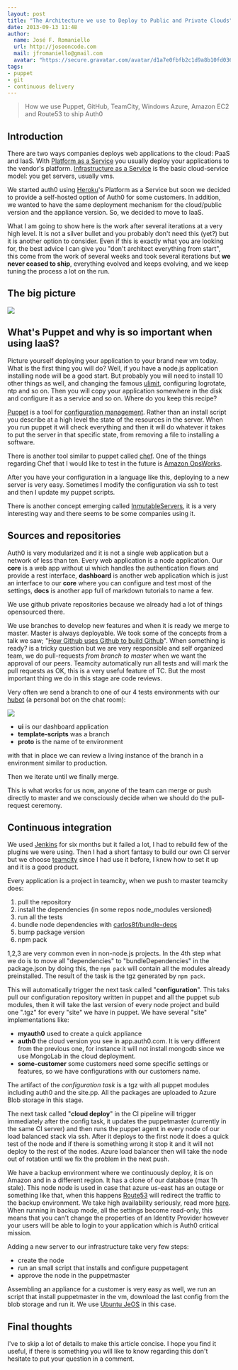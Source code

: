 ```yaml
---
layout: post
title: "The Architecture we use to Deploy to Public and Private Clouds"
date: 2013-09-13 11:48
author: 
  name: José F. Romaniello
  url: http://joseoncode.com
  mail: jfromaniello@gmail.com
  avatar: "https://secure.gravatar.com/avatar/d1a7e0fbfb2c1d9a8b10fd03648da78f.png"
tags: 
- puppet
- git
- continuous delivery
---
```


> How we use Puppet, GitHub, TeamCity, Windows Azure, Amazon EC2 and Route53 to ship Auth0

## Introduction

There are two ways companies deploys web applications to the cloud: PaaS and IaaS. With [Platform as a Service](http://en.wikipedia.org/wiki/Platform_as_a_service) you usually deploy your applications to the vendor's platform. [Infrastructure as a Service](http://en.wikipedia.org/wiki/Infrastructure_as_a_service#Infrastructure_as_a_service_.28IaaS.29) is the basic cloud-service model: you get servers, usually vms.

We started auth0 using [Heroku](http://heroku.com)'s Platform as a Service but soon we decided to provide a self-hosted option of Auth0 for some customers. In addition, we wanted to have the same deployment mechanism for the cloud/public version and the appliance version. So, we decided to move to IaaS.

What I am going to show here is the work after several iterations at a very high level. It is not a silver bullet and you probably don't need this (yet?) but it is another option to consider. Even if this is exactly what you are looking for, the best advice I can give you "don't architect everything from start", this come from the work of several weeks and took several iterations but __we never ceased to ship__, everything evolved and keeps evolving, and we keep tuning the process a lot on the run. 



## The big picture

![](http://joseoncodecom.ipage.com/wp-content/uploads/images/2013-08-25_1458.png)

## What's Puppet and why is so important when using IaaS?

Picture yourself deploying your application to your brand new vm today. What is the first thing you will do? Well, if you have a node.js application installing node will be a good start. But probably you will need to install 10 other things as well, and changing the famous [ulimit](https://www.google.com/search?q=nodejs+ulimit&oq=nodejs+ulimit&aqs=chrome..69i57j0l2.2293j0&sourceid=chrome&ie=UTF-8), configuring logrotate, ntp and so on. Then you will copy your application somewhere in the disk and configure it as a service and so on. Where do you keep this recipe?

[Puppet](http://docs.puppetlabs.com/) is a tool for [configuration management](http://en.wikipedia.org/wiki/Configuration_management). Rather than an install script you describe at a high level the state of the resources in the server. When you run puppet it will check everything and then it will do whatever it takes to put the server in that specific state, from removing a file to installing a software.

There is another tool similar to puppet called [chef](http://www.opscode.com/chef/). One of the things regarding Chef that I would like to test in the future is [Amazon OpsWorks](http://aws.amazon.com/en/opsworks). 

After you have your configuration in a language like this, deploying to a new server is very easy. Sometimes I modify the configuration via ssh to test and then I update my puppet scripts. 

There is another concept emerging called [InmutableServers](http://martinfowler.com/bliki/ImmutableServer.html), it is a very interesting way and there seems to be some companies using it.

## Sources and repositories

Auth0 is very modularized and it is not a single web application but a network of less than ten. Every web application is a node application. Our __core__ is a web app without ui which handles the authentication flows and provide a rest interface, __dashboard__ is another web application which is just an interface to our __core__ where you can configure and test most of the settings, __docs__ is another app full of markdown tutorials to name a few.

We use github private repositories because we already had a lot of things opensourced there.

We use branches to develop new features and when it is ready we merge to master. Master is always deployable. We took some of the concepts from a talk we saw; "[How Github uses Github to build Github](http://zachholman.com/talk/how-github-uses-github-to-build-github/)". When something is ready? is a tricky question but we are very responsible and self organized team, we do pull-requests _from branch to master_ when we want the approval of our peers. Teamcity automatically run all tests and will mark the pull requests as OK, this is a very useful feature of TC. But the most important thing we do in this stage are code reviews.

Very often we send a branch to one of our 4 tests environments with our [hubot](https://github.com/github/hubot) (a personal bot on the chat room):

![](http://joseoncodecom.ipage.com/wp-content/uploads/images/2013-08-25_1622.png)

-  __ui__ is our dashboard application
-  __template-scripts__ was a branch
-  __proto__ is the name of te environment

with that in place we can review a living instance of the branch in a environment similar to production.

Then we iterate until we finally merge.

This is what works for us now, anyone of the team can merge or push directly to master and we consciously decide when we should do the pull-request ceremony.

## Continuous integration

We used [Jenkins](http://jenkins-ci.org/) for six months but it failed a lot, I had to rebuild few of the plugins we were using. Then I had a short fantasy to build our own CI server but we choose [teamcity](http://www.jetbrains.com/teamcity/) since I had use it before, I knew how to set it up and it is a good product.

Every application is a project in teamcity, when we push to master teamcity does:

1.  pull the repository
2.  install the dependencies (in some repos node\_modules versioned)
3.  run all the tests
4.  bundle node dependencies with [carlos8f/bundle-deps](http://github.com/carlos8f/bundle-deps)
5.  bump package version
6.  npm pack

1,2,3 are very common even in non-node.js projects. In the 4th step what we do is to move all "dependencies" to "bundleDependencies" in the package.json by doing this, the `npm pack` will contain all the modules already preinstalled. The result of the task is the tgz generated by `npm pack`.

This will automatically trigger the next task called "__configuration__". This taks pull our configuration repository written in puppet and all the puppet sub modules, then it will take the last version of every node project and build one ".tgz" for every "site" we have in puppet. We have several "site"  implementations like:

-  __myauth0__ used to create a quick appliance
-  __auth0__ the cloud version you see in app.auth0.com. It is very different from the previous one, for instance it will not install mongodb since we use MongoLab in the cloud deployment.
-  __some-customer__ some customers need some specific settings or features, so we have configurations with our customers name.

The artifact of the _configuration task_ is a tgz with all puppet modules including auth0 and the site.pp. All the packages are uploaded to Azure Blob storage in this stage.

The next task called "__cloud deploy__" in the CI pipeline will trigger immediately after the config task, it updates the puppetmaster (currently in the same CI server) and then runs the puppet agent in every node of our load balanced stack via ssh. After it deploys to the first node it does a quick test of the node and if there is something wrong it stop it and it will not deploy to the rest of the nodes. Azure load balancer then will take the node out of rotation until we fix the problem in the next push.

We have a backup environment where we continuously deploy, it is on Amazon and in a different region. It has a clone of our database (max 1h stale). This node node is used in case that azure us-east has an outage or something like that, when this happens [Route53](http://aws.amazon.com/en/route53/) will redirect the traffic to the backup environment. We take high availability seriously, read more [here](http://www.auth0.com/trust). When running in backup mode, all the settings become read-only, this means that you can't change the properties of an Identity Provider however your users will be able to login to your application which is Auth0 critical mission.

Adding a new server to our infrastructure take very few steps:

-  create the node
-  run an small script that installs and configure puppetagent
-  approve the node in the puppetmaster

Assembling an appliance for a customer is very easy as well, we run an script that install puppetmaster in the vm, download the last config from the blob storage and run it. We use [Ubuntu JeOS](http://es.wikipedia.org/wiki/JeOS) in this case.

## Final thoughts

I've to skip a lot of details to make this article concise. I hope you find it useful, if there is something you will like to know regarding this don't hesitate to put your question in a comment.
